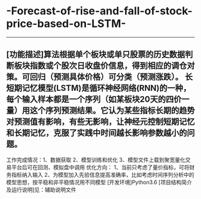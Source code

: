 # -Forecast-of-rise-and-fall-of-stock-price-based-on-LSTM-
-----------------------------------------------------------------------------------------------------------------
[功能描述]算法根据单个板块或单只股票的历史数据判断板块指数或个股次日收盘价信息，得到相应的调仓对策。可回归（预测具体价格）可分类（预测涨跌）。
长短期记忆模型(LSTM)是循环神经网络(RNN)的一种，每个输入样本都是一个序列（如某板块20天的四价一量）用这个序列预测结果。它认为某些指标长期的趋势对预测值有影响，有些无影响，让神经元控制短期记忆和长期记忆，克服了实践中时间越长影响参数越小的问题。
--------------------------------------------
工作完成情况：1、数据获取
2、模型训练和优化
3、模型文件上载到聚宽量化交易平台后可在回测、模拟盘中调用
优化方向：
1、当前只考虑了量价指标，可将财务指标纳入输入
2、为模型加入先验信息提高准确率，比如考虑时间序列分析中的模型思想，按平稳和非平稳情况用不同模型
[开发环境]Python3.6 
[项目结构简介及运行说明]见：辅助说明文件

